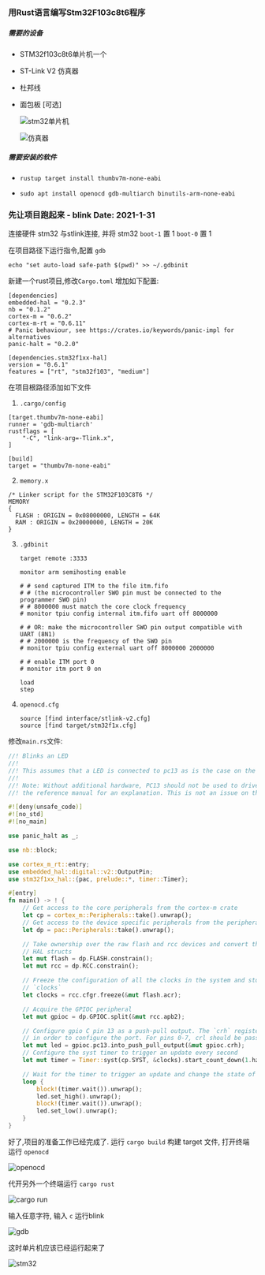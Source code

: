 ### 用Rust语言编写Stm32F103c8t6程序

##### 需要的设备

- STM32f103c8t6单片机一个

- ST-Link V2 仿真器

- 杜邦线

- 面包板 [可选]

  ![stm32单片机](https://pic3.zhimg.com/80/v2-910f31baa98e96a99fef314124a9f25a_720w.jpg)

  ![仿真器](https://pic1.zhimg.com/80/v2-a55275841c947fb6b84d5f3bdcff6acc_720w.jpg)

##### 需要安装的软件

- ```shell
  rustup target install thumbv7m-none-eabi
  ```

- ```shell
  sudo apt install openocd gdb-multiarch binutils-arm-none-eabi
  ```

### 先让项目跑起来 - blink Date: 2021-1-31

连接硬件 stm32 与stlink连接, 并将 stm32  `boot-1` 置 1   `boot-0` 置  1

在项目路径下运行指令,配置  `gdb`

```shell
echo "set auto-load safe-path $(pwd)" >> ~/.gdbinit
```

新建一个rust项目,修改`Cargo.toml` 增加如下配置:

```cargo
[dependencies]
embedded-hal = "0.2.3"
nb = "0.1.2"
cortex-m = "0.6.2"
cortex-m-rt = "0.6.11"
# Panic behaviour, see https://crates.io/keywords/panic-impl for alternatives
panic-halt = "0.2.0"

[dependencies.stm32f1xx-hal]
version = "0.6.1"
features = ["rt", "stm32f103", "medium"]
```

在项目根路径添加如下文件

1. `.cargo/config` 

```
[target.thumbv7m-none-eabi]
runner = 'gdb-multiarch'
rustflags = [
    "-C", "link-arg=-Tlink.x",
]

[build]
target = "thumbv7m-none-eabi"
```

2. `memory.x `

```
/* Linker script for the STM32F103C8T6 */
MEMORY
{
  FLASH : ORIGIN = 0x08000000, LENGTH = 64K
  RAM : ORIGIN = 0x20000000, LENGTH = 20K
}
```

3. `.gdbinit`

   ```
   target remote :3333
   
   monitor arm semihosting enable
   
   # # send captured ITM to the file itm.fifo
   # # (the microcontroller SWO pin must be connected to the programmer SWO pin)
   # # 8000000 must match the core clock frequency
   # monitor tpiu config internal itm.fifo uart off 8000000
   
   # # OR: make the microcontroller SWO pin output compatible with UART (8N1)
   # # 2000000 is the frequency of the SWO pin
   # monitor tpiu config external uart off 8000000 2000000
   
   # # enable ITM port 0
   # monitor itm port 0 on
   
   load
   step
   ```

4. `openocd.cfg`

   ```
   source [find interface/stlink-v2.cfg]
   source [find target/stm32f1x.cfg]
   ```

修改`main.rs`文件:

```rust
//! Blinks an LED
//!
//! This assumes that a LED is connected to pc13 as is the case on the blue pill board.
//!
//! Note: Without additional hardware, PC13 should not be used to drive an LED, see page 5.1.2 of
//! the reference manual for an explanation. This is not an issue on the blue pill.

#![deny(unsafe_code)]
#![no_std]
#![no_main]

use panic_halt as _;

use nb::block;

use cortex_m_rt::entry;
use embedded_hal::digital::v2::OutputPin;
use stm32f1xx_hal::{pac, prelude::*, timer::Timer};

#[entry]
fn main() -> ! {
    // Get access to the core peripherals from the cortex-m crate
    let cp = cortex_m::Peripherals::take().unwrap();
    // Get access to the device specific peripherals from the peripheral access crate
    let dp = pac::Peripherals::take().unwrap();

    // Take ownership over the raw flash and rcc devices and convert them into the corresponding
    // HAL structs
    let mut flash = dp.FLASH.constrain();
    let mut rcc = dp.RCC.constrain();

    // Freeze the configuration of all the clocks in the system and store the frozen frequencies in
    // `clocks`
    let clocks = rcc.cfgr.freeze(&mut flash.acr);

    // Acquire the GPIOC peripheral
    let mut gpioc = dp.GPIOC.split(&mut rcc.apb2);

    // Configure gpio C pin 13 as a push-pull output. The `crh` register is passed to the function
    // in order to configure the port. For pins 0-7, crl should be passed instead.
    let mut led = gpioc.pc13.into_push_pull_output(&mut gpioc.crh);
    // Configure the syst timer to trigger an update every second
    let mut timer = Timer::syst(cp.SYST, &clocks).start_count_down(1.hz());

    // Wait for the timer to trigger an update and change the state of the LED
    loop {
        block!(timer.wait()).unwrap();
        led.set_high().unwrap();
        block!(timer.wait()).unwrap();
        led.set_low().unwrap();
    }
}
```

好了,项目的准备工作已经完成了. 运行 `cargo build` 构建 target 文件, 打开终端 运行 `openocd` 

![openocd](https://res.cloudinary.com/xiaolong/image/upload/v1612102124/rust_stm32/openocd_jidavu.png)

代开另外一个终端运行 `cargo rust`

![cargo run](https://res.cloudinary.com/xiaolong/image/upload/v1612102121/rust_stm32/cargo_run_nregbm.png)

输入任意字符, 输入 `c` 运行blink 

![gdb](https://res.cloudinary.com/xiaolong/image/upload/v1612102121/rust_stm32/dgb_v6ctme.png) 

这时单片机应该已经运行起来了

![stm32](https://res.cloudinary.com/xiaolong/image/upload/v1612102124/rust_stm32/stm32_rweryr.jpg)